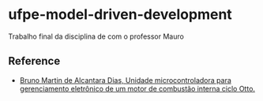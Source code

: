 # ufpe-model-driven-development

Trabalho final da disciplina de com o professor Mauro

## Reference

 * [Bruno Martin de Alcantara Dias, Unidade microcontroladora para gerenciamento eletrônico de um motor de combustão interna ciclo Otto.](https://www.teses.usp.br/teses/disponiveis/3/3140/tde-15062016-162711/pt-br.php)